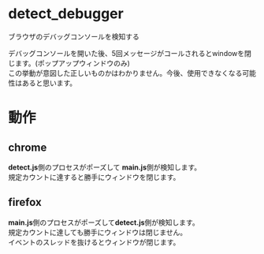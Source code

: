 # detect_debugger
ブラウザのデバッグコンソールを検知する  

デバッグコンソールを開いた後、5回メッセージがコールされるとwindowを閉じます。(ポップアップウィンドウのみ)  
この挙動が意図した正しいものかはわかりません。今後、使用できなくなる可能性はあると思います。

# 動作
## chrome
**detect.js**側のプロセスがポーズして **main.js**側が検知します。  
規定カウントに達すると勝手にウィンドウを閉じます。  

## firefox
**main.js**側のプロセスがポーズして**detect.js**側が検知します。  
規定カウントに達しても勝手にウィンドウは閉じません。  
イベントのスレッドを抜けるとウィンドウが閉じます。  